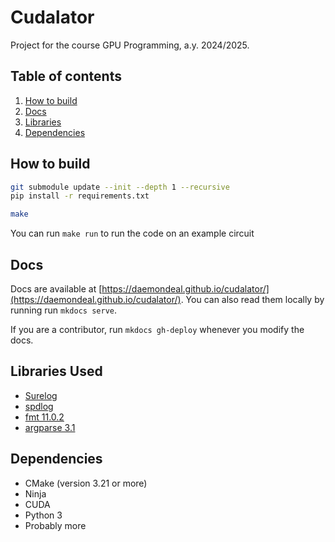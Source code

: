 # Cudalator

Project for the course GPU Programming, a.y. 2024/2025.

## Table of contents

1. [How to build](#how-to-build)
2. [Docs](#docs)
4. [Libraries](#libraries-used)
3. [Dependencies](#dependencies)


## How to build

```sh
git submodule update --init --depth 1 --recursive
pip install -r requirements.txt

make
```

You can run `make run` to run the code on an example circuit

## Docs

Docs are available at [https://daemondeal.github.io/cudalator/](https://daemondeal.github.io/cudalator/). You can also read them locally by running run `mkdocs serve`.


If you are a contributor, run `mkdocs gh-deploy` whenever you modify the docs.

## Libraries Used

- [Surelog](https://github.com/chipsalliance/Surelog)
- [spdlog](https://github.com/gabime/spdlog)
- [fmt 11.0.2](https://github.com/fmtlib/fmt)
- [argparse 3.1](https://github.com/p-ranav/argparse)


## Dependencies

- CMake (version 3.21 or more)
- Ninja
- CUDA
- Python 3
- Probably more

